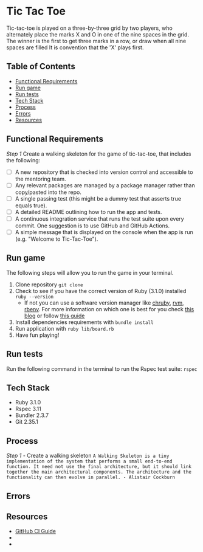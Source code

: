 # Tic Tac Toe

Tic-tac-toe is played on a three-by-three grid by two players, who alternately place the marks X and O in one of the nine spaces in the grid. The winner is the first to get three marks in a row, or draw when all nine spaces are filled
It is convention that the 'X' plays first. 



## Table of Contents

  - [Functional Requirements](#functional-requirements)
  - [Run game](#run-game)
  - [Run tests](#run-game)
  - [Tech Stack](#tech-stack)
  - [Process](#process)
  - [Errors](#errors)
  - [Resources](#resources)

## Functional Requirements

*Step 1*
Create a walking skeleton for the game of tic-tac-toe, that includes the following:

- [ ] A new repository that is checked into version control and accessible to the mentoring team.
- [ ] Any relevant packages are managed by a package manager rather than copy/pasted into the repo.
- [ ] A single passing test (this might be a dummy test that asserts true equals true).
- [ ] A detailed README outlining how to run the app and tests.
- [ ] A continuous integration service that runs the test suite upon every commit. One suggestion is to use GitHub and GitHub Actions.
- [ ] A simple message that is displayed on the console when the app is run (e.g. "Welcome to Tic-Tac-Toe").

## Run game
The following steps will allow you to run the game in your terminal.
1. Clone repository `git clone`
2. Check to see if you have the correct version of Ruby (3.1.0) installed `ruby --version`
   - If not you can use a software version manager like [chruby](https://github.com/postmodern/chruby), [rvm](https://rvm.io/), [rbenv](https://github.com/rbenv/rbenv). For more information on which one is best for you check [this blog](https://mac.install.guide/ruby/index.html) or follow [this guide](https://www.moncefbelyamani.com/how-to-install-xcode-homebrew-git-rvm-ruby-on-mac/#step-2-install-chruby-and-the-latest-ruby-with-ruby-install)
3. Install dependencies requirements with `bundle install`
4. Run application with `ruby lib/board.rb`
5. Have fun playing!
## Run tests
Run the following command in the terminal to run the Rspec test suite:
`rspec`
## Tech Stack
- Ruby 3.1.0
- Rspec 3.11
- Bundler 2.3.7
- Git 2.35.1
## Process
 
 *Step 1* - Create a walking skeleton 
 `A Walking Skeleton is a tiny implementation of the system that performs a small end-to-end function. It need not use the final architecture, but it should link together the main architectural components. The architecture and the functionality can then evolve in parallel. - Alistair Cockburn`

## Errors

## Resources 
- [GitHub CI Guide](https://docs.github.com/en/actions/automating-builds-and-tests/about-continuous-integration)
- []()
- []()